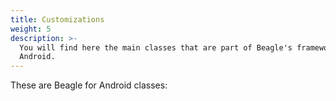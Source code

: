 ```yaml
---
title: Customizations
weight: 5
description: >-
  You will find here the main classes that are part of Beagle's framework for
  Android.
---
```


These are Beagle for Android classes: